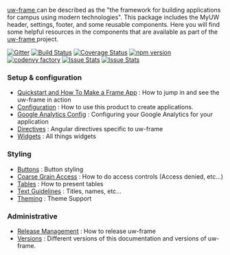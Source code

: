 [uw-frame <i class='fa fa-github'></i>](https://github.com/UW-Madison-DoIT/uw-frame) can be described as the "the framework for building applications for campus using modern technologies". This package includes the MyUW header, settings, footer, and some reusable components. Here you will find some helpful resources in the components that are available as part of the [uw-frame <i class='fa fa-github'></i>](https://github.com/UW-Madison-DoIT/uw-frame) project.

[![Gitter](https://badges.gitter.im/UW-Madison-DoIT/uw-frame.svg)](https://gitter.im/UW-Madison-DoIT/uw-frame?utm_source=badge&utm_medium=badge&utm_campaign=pr-badge)
[![Build Status](https://travis-ci.org/UW-Madison-DoIT/uw-frame.svg)](https://travis-ci.org/UW-Madison-DoIT/uw-frame)
[![Coverage Status](https://coveralls.io/repos/UW-Madison-DoIT/uw-frame/badge.svg?branch=master&service=github)](https://coveralls.io/github/UW-Madison-DoIT/uw-frame?branch=master)
[![npm version](https://badge.fury.io/js/uw-frame.svg)](https://badge.fury.io/js/uw-frame)
[![codenvy factory](https://codenvy.com/factory/resources/factory-white.png)](https://codenvy.com/factory?id=au4tpiai3n1ygpy1)
[![Issue Stats](http://issuestats.com/github/uw-madison-doit/uw-frame/badge/pr)](http://issuestats.com/github/uw-madison-doit/uw-frame)
[![Issue Stats](http://issuestats.com/github/uw-madison-doit/uw-frame/badge/issue)](http://issuestats.com/github/uw-madison-doit/uw-frame)

### Setup & configuration
+ [Quickstart and How To Make a Frame App](#/md/quickstart) : How to jump in and see the uw-frame in action
+ [Configuration](#/md/configuration) : How to use this product to create  applications.
+ [Google Analytics Config](#/md/ga) : Configuring your Google Analytics for your application
+ [Directives](#/md/directives) : Angular directives specific to uw-frame
+ [Widgets](#/md/widgets) : All things widgets

### Styling
+ [Buttons](#/md/buttons) : Button styling
+ [Coarse Grain Access](#/md/coarse-grain-access) : How to do access controls (Access denied, etc...)
+ [Tables](#/md/tables) : How to present tables
+ [Text Guidelines](#/md/text-guidelines) : Titles, names, etc...
+ [Theming](#/md/theming) : Theme Support

### Administrative
+ [Release Management](#/md/releasing) : How to release uw-frame
+ [Versions](#/md/versions) : Different versions of this documentation and versions of uw-frame.
